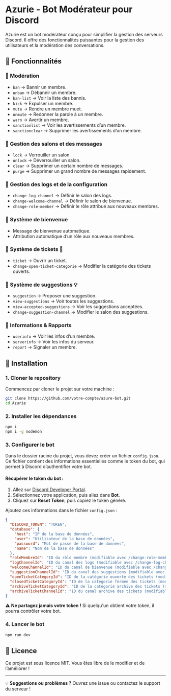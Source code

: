 # Azurie - Bot Modérateur pour Discord

Azurie est un bot modérateur conçu pour simplifier la gestion des serveurs Discord. Il offre des fonctionnalités puissantes pour la gestion des utilisateurs et la modération des conversations.

## 📌 Fonctionnalités

### 🔹 Modération
- `ban` → Bannir un membre.
- `unban` → Débannir un membre.
- `ban-list` → Voir la liste des bannis.
- `kick` → Expulser un membre.
- `mute` → Rendre un membre muet.
- `unmute` → Redonner la parole à un membre.
- `warn` → Avertir un membre.
- `sanctionlist` → Voir les avertissements d’un membre.
- `sanctionclear` → Supprimer les avertissements d’un membre.

### 🔹 Gestion des salons et des messages
- `lock` → Verrouiller un salon.
- `unlock` → Déverrouiller un salon.
- `clear` → Supprimer un certain nombre de messages.
- `purge` → Supprimer un grand nombre de messages rapidement.

### 🔹 Gestion des logs et de la configuration
- `change-log-channel` → Définir le salon des logs.
- `change-welcome-channel` → Définir le salon de bienvenue.
- `change-role-member` → Définir le rôle attribué aux nouveaux membres.

### 🔹 Système de bienvenue
- Message de bienvenue automatique.
- Attribution automatique d’un rôle aux nouveaux membres.

### 🔹 Système de tickets 🎫
- `ticket` → Ouvrir un ticket.
- `change-open-ticket-categorie` → Modifier la catégorie des tickets ouverts.

### 🔹 Système de suggestions 💡
- `suggestion` → Proposer une suggestion.
- `view-suggestions` → Voir toutes les suggestions.
- `view-accepted-suggestions` → Voir les suggestions acceptées.
- `change-suggestion-channel` → Modifier le salon des suggestions.

### 🔹 Informations & Rapports
- `userinfo` → Voir les infos d’un membre.
- `serverinfo` → Voir les infos du serveur.
- `report` → Signaler un membre.

## 🚀 Installation

### 1. Cloner le repository
Commencez par cloner le projet sur votre machine :
```bash
git clone https://github.com/votre-compte/azure-bot.git
cd Azurie
```
### 2. Installer les dépendances
```bash
npm i
npm i -g nodemon
```
### 3. Configurer le bot

Dans le dossier racine du projet, vous devez créer un fichier `config.json`. Ce fichier contient des informations essentielles comme le token du bot, qui permet à Discord d’authentifier votre bot.

#### Récupérer le token du bot :
1. Allez sur [Discord Developer Portal](https://discord.com/developers/applications).
2. Sélectionnez votre application, puis allez dans **Bot**.
3. Cliquez sur **Reset Token**, puis copiez le token généré.

Ajoutez ces informations dans le fichier `config.json` :
```json
{
  "DISCORD_TOKEN": "TOKEN",
  "database": {
    "host": "IP de la base de données",
    "user": "Utilisateur de la base de données",
    "password": "Mot de passe de la base de données",
    "name": "Nom de la base de données"
  },
  "roleMembreId": "ID du rôle membre (modifiable avec /change-role-member)",
  "logChannelId": "ID du canal des logs (modifiable avec /change-log-channel)",
  "welcomeChannelId": "ID du canal de bienvenue (modifiable avec /change-welcome-channel)",
  "suggestionChannelId": "ID du canal des suggestions (modifiable avec /change-suggestion-channel)",
  "openTicketCategoryId": "ID de la catégorie ouverte des tickets (modifiable avec /change-ticket-categories)",
  "closedTicketCategoryId": "ID de la catégorie fermée des tickets (modifiable avec /change-ticket-categories)",
  "archiveTicketCategoryId": "ID de la catégorie archive des tickets (modifiable avec /change-ticket-categories)",
  "archiveTicketChannelId": "ID du canal archive des tickets (modifiable avec /change-ticket-categories)"
}
```
⚠ **Ne partagez jamais votre token !** Si quelqu'un obtient votre token, il pourra contrôler votre bot.

### 4. Lancer le bot
```bash
npm run dev
```

## 📜 Licence
Ce projet est sous licence MIT. Vous êtes libre de le modifier et de l’améliorer !

---

💡 **Suggestions ou problèmes ?** Ouvrez une issue ou contactez le support du serveur !
